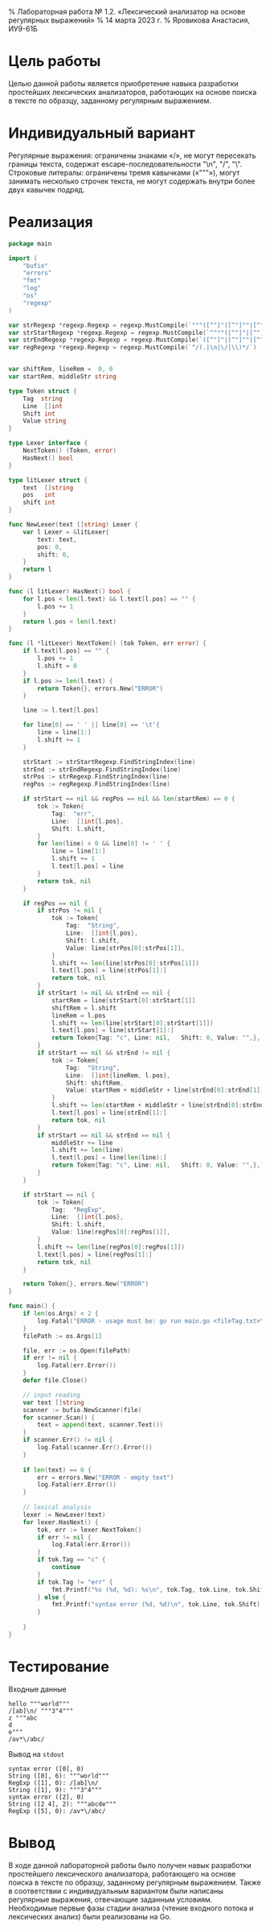 % Лабораторная работа № 1.2. «Лексический анализатор
  на основе регулярных выражений»
% 14 марта 2023 г.
% Яровикова Анастасия, ИУ9-61Б

# Цель работы
Целью данной работы является приобретение навыка разработки простейших лексических анализаторов, работающих 
на основе поиска в тексте по образцу, заданному регулярным выражением.

# Индивидуальный вариант
Регулярные выражения: ограничены знаками «/», не могут пересекать границы текста, 
содержат escape-последовательности "\n", "\/", "\\". Строковые литералы: ограничены тремя кавычками («"""»), могут 
занимать несколько строчек текста, не могут содержать внутри более двух 
кавычек подряд.

# Реализация

```go
package main

import (
	"bufio"
	"errors"
	"fmt"
	"log"
	"os"
	"regexp"
)

var strRegexp *regexp.Regexp = regexp.MustCompile(`"""([^"]"|[^"]""|[^"]|\r\n|\n|\r)*"""`)
var strStartRegexp *regexp.Regexp = regexp.MustCompile(`^"""([^"]"|[^"]""|[^"]|\r\n|\n|\r)*`)
var strEndRegexp *regexp.Regexp = regexp.MustCompile(`([^"]"|[^"]""|[^"]|\r\n|\n|\r)*"""$`)
var regRegexp *regexp.Regexp = regexp.MustCompile(`^/(.|\n|\/|\\)*/`)


var shiftRem, lineRem =  0, 0
var startRem, middleStr string

type Token struct {
	Tag  string
	Line  []int
	Shift int
	Value string
}

type Lexer interface {
	NextToken() (Token, error)
	HasNext() bool
}

type litLexer struct {
	text  []string
	pos   int
	shift int
}

func NewLexer(text []string) Lexer {
	var l Lexer = &litLexer{
		text: text,
		pos: 0,
		shift: 0,
	}
	return l
}

func (l litLexer) HasNext() bool {
	for l.pos < len(l.text) && l.text[l.pos] == "" {
		l.pos += 1
	}
	return l.pos < len(l.text)
}

func (l *litLexer) NextToken() (tok Token, err error) {
	if l.text[l.pos] == "" {
		l.pos += 1
		l.shift = 0
	}
	if l.pos >= len(l.text) {
		return Token{}, errors.New("ERROR")
	}

	line := l.text[l.pos]

	for line[0] == ' ' || line[0] == '\t'{
		line = line[1:]
		l.shift += 1
	}

	strStart := strStartRegexp.FindStringIndex(line)
	strEnd := strEndRegexp.FindStringIndex(line)
	strPos := strRegexp.FindStringIndex(line)
	regPos := regRegexp.FindStringIndex(line)

	if strStart == nil && regPos == nil && len(startRem) == 0 {
		tok := Token{
			Tag:  "err",
			Line:  []int{l.pos},
			Shift: l.shift,
		}
		for len(line) > 0 && line[0] != ' ' {
			line = line[1:]
			l.shift += 1
			l.text[l.pos] = line
		}
		return tok, nil
	}

	if regPos == nil {
		if strPos != nil {
			tok := Token{
				Tag:  "String",
				Line:  []int{l.pos},
				Shift: l.shift,
				Value: line[strPos[0]:strPos[1]],
			}
			l.shift += len(line[strPos[0]:strPos[1]])
			l.text[l.pos] = line[strPos[1]:]
			return tok, nil
		}
		if strStart != nil && strEnd == nil {
			startRem = line[strStart[0]:strStart[1]]
			shiftRem = l.shift
			lineRem = l.pos	
			l.shift += len(line[strStart[0]:strStart[1]])
			l.text[l.pos] = line[strStart[1]:]
			return Token{Tag: "c", Line: nil,	Shift: 0, Value: "",}, nil
		}
		if strStart == nil && strEnd != nil {
			tok := Token{
				Tag:  "String",
				Line:  []int{lineRem, l.pos},
				Shift: shiftRem,
				Value: startRem + middleStr + line[strEnd[0]:strEnd[1]],
			}
			l.shift += len(startRem + middleStr + line[strEnd[0]:strEnd[1]])
			l.text[l.pos] = line[strEnd[1]:]
			return tok, nil
		}
		if strStart == nil && strEnd == nil {
			middleStr += line
			l.shift += len(line)
			l.text[l.pos] = line[len(line):]
			return Token{Tag: "c", Line: nil,	Shift: 0, Value: "",}, nil
		}
	}

	if strStart == nil {
		tok := Token{
			Tag:  "RegExp",
			Line:  []int{l.pos},
			Shift: l.shift,
			Value: line[regPos[0]:regPos[1]],
		}
		l.shift += len(line[regPos[0]:regPos[1]])
		l.text[l.pos] = line[regPos[1]:]
		return tok, nil
	}

	return Token{}, errors.New("ERROR")
}

func main() {
	if len(os.Args) < 2 {
		log.Fatal("ERROR - usage must be: go run main.go <fileTag.txt>\n")
	}
	filePath := os.Args[1]

	file, err := os.Open(filePath)
	if err != nil {
		log.Fatal(err.Error())
	}
	defer file.Close()

	// input reading
	var text []string
	scanner := bufio.NewScanner(file)
	for scanner.Scan() {
		text = append(text, scanner.Text())
	}
	if scanner.Err() != nil {
		log.Fatal(scanner.Err().Error())
	}
	
	if len(text) == 0 {
		err = errors.New("ERROR - empty text")
		log.Fatal(err.Error())
	}
	
	// lexical analysis
	lexer := NewLexer(text)
	for lexer.HasNext() {
		tok, err := lexer.NextToken()
		if err != nil {
			log.Fatal(err.Error())
		}
		if tok.Tag == "c" {
			continue
		}
		if tok.Tag != "err" {
			fmt.Printf("%s (%d, %d): %s\n", tok.Tag, tok.Line, tok.Shift, tok.Value)
		} else {
			fmt.Printf("syntax error (%d, %d)\n", tok.Line, tok.Shift)
		}
		
	}
}
```

# Тестирование

Входные данные

```
hello """world"""
/[ab]\n/ """3"4"""
z """abc
d
e"""
/av*\/abc/
```

Вывод на `stdout` 

```
syntax error ([0], 0)
String ([0], 6): """world"""
RegExp ([1], 0): /[ab]\n/
String ([1], 9): """3"4"""
syntax error ([2], 0)
String ([2 4], 2): """abcde"""
RegExp ([5], 0): /av*\/abc/
```

# Вывод
В ходе данной лабораторной работы было получен навык разработки простейшего лексического анализатора, 
работающего на основе поиска в тексте по образцу, заданному регулярным выражением. Также в  соответствии с 
индивидуальным вариантом были написаны регулярные выражения, отвечающие 
заданным условиям. 
Необходимые первые фазы стадии анализа (чтение входного потока и лексических анализ) были реализованы на Go.
